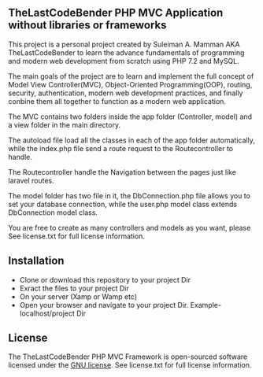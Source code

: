 
##	TheLastCodeBender PHP MVC Application without libraries or frameworks

This project is a personal project created by Suleiman A. Mamman AKA TheLastCodeBender to learn the advance fundamentals of programming and modern web development from scratch using PHP 7.2 and MySQL. 

The main goals of the project are to learn and implement the full concept of Model View Controller(MVC), Object-Oriented Programming(OOP), routing, security, authentication, modern web development practices, and finally conbine them all together to function as a modern web application.

The MVC contains two folders inside the app folder (Controller, model) and a view folder in the main directory.

The autoload file load all the classes in each of the app folder automatically, while the index.php file send a route request to the Routecontroller to handle. 

The Routecontroller handle the Navigation between the pages just like laravel routes.  

The model folder has two file in it, the DbConnection.php file allows you to set your database connection, while the user.php model class extends DbConnection model class.

You are free to create as many controllers and models as you want, please See license.txt for full license information.

## Installation

- Clone or download this repository to your project Dir
- Exract the files to your project Dir
- On your server (Xamp or Wamp etc)
- Open your browser and navigate to your project Dir. Example- localhost/project Dir

## License

The TheLastCodeBender PHP MVC Framework is open-sourced software licensed under the [GNU license](https://en.wikipedia.org/wiki/GNU_General_Public_License). See license.txt for full license information.